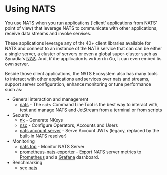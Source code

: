 # Using NATS

You use NATS when you run applications ('client' applications from NATS' point of view) that leverage NATS to communicate with other applications, receive data streams and invoke services.

These applications leverage any of the 40+ client libraries available for NATS and connect to an instance of the NATS service that can can be either a single server, a cluster of servers or even a global super-cluster such as Synadia's [NGS](https://synadia.com/ngs). And, if the application is written in Go, it can even embed its own server.

Beside those client applications, the NATS Ecosystem also has many tools to interact with other applications and services over nats and streams, support server configuration, enhance monitoring or tune performance such as:

* General interaction and management
  * [nats](nats_cli/readme.md) - The `nats` Command Line Tool is the best way to interact with, test and manage NATS and JetStream from a terminal or from scripts
* Security
  * [nk](nk.md) - Generate NKeys
  * [nsc](nsc/) - Configure Operators, Accounts and Users
  * [nats account server](/legacy/nas/README.md) - Serve Account JWTs (legacy, replaced by the built-in NATS resolver)
* Monitoring
  * [nats top](nats_top/) - Monitor NATS Server
  * [prometheus-nats-exporter](https://github.com/nats-io/prometheus-nats-exporter) - Export NATS server metrics to [Prometheus](https://prometheus.io/) and a [Grafana](https://grafana.com) dashboard.
* Benchmarking
  * see [nats](nats_cli/readme.md)

